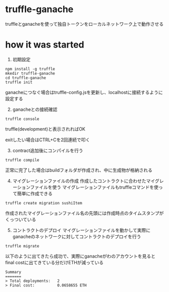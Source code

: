 # truffle-ganache
truffleとganacheを使って独自トークンをローカルネットワーク上で動作させる

# how it was started

1. 初期設定
```
npm install -g truffle
mkedir truffle-ganache
cd truffle-ganache
truffle init
```

ganacheにつなぐ場合はtruffle-config.jsを更新し、localhostに接続するように設定する

2. ganacheとの接続確認
```
truffle console
```
truffle(development)と表示されればOK

exitしたい場合はCTRL+Cを2回連続で叩く

3. contract追加後にコンパイルを行う
```
truffle compile
```
正常に完了した場合はbuildフォルダが作成され、中に生成物が格納される

4. マイグレーションファイルの作成
作成したコントラクトに合わせたマイグレーションファイルを使う
マイグレーションファイルもtruffleコマンドを使って簡単に作成できる
```
truffle create migration sushiItem
```
作成されたマイグレーションファイル名の先頭には作成時点のタイムスタンプがくっついている

5. コントラクトのデプロイ
マイグレーションファイルを動かして実際にganacheのネットワークに対してコントラクトのデプロイを行う
```
truffle migrate
```

以下のように出てきたら成功で、実際にganacheがわのアカウントを見るとfinal costに出てきている分だけETHが減っている
```
Summary
=======
> Total deployments:   2
> Final cost:          0.0658655 ETH
```

